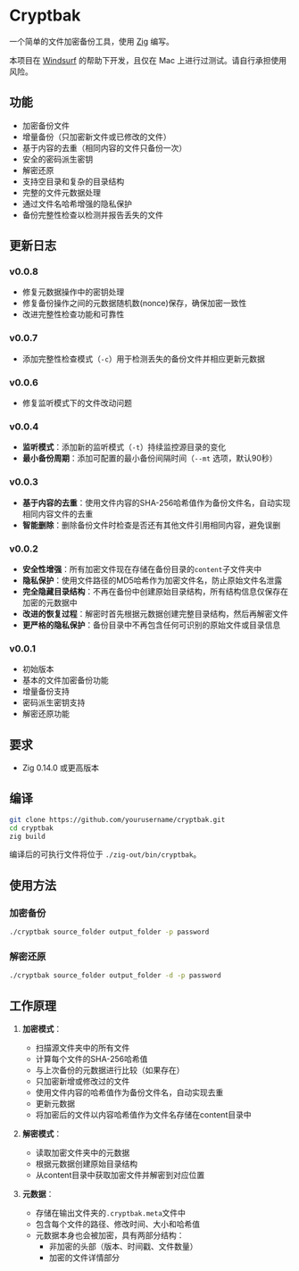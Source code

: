 # Cryptbak

一个简单的文件加密备份工具，使用 [Zig](https://ziglang.org/) 编写。

本项目在 [Windsurf](https://www.windsurfrs.com/) 的帮助下开发，且仅在 Mac 上进行过测试。请自行承担使用风险。

## 功能

- 加密备份文件
- 增量备份（只加密新文件或已修改的文件）
- 基于内容的去重（相同内容的文件只备份一次）
- 安全的密码派生密钥
- 解密还原
- 支持空目录和复杂的目录结构
- 完整的文件元数据处理
- 通过文件名哈希增强的隐私保护
- 备份完整性检查以检测并报告丢失的文件

## 更新日志

### v0.0.8
- 修复元数据操作中的密钥处理
- 修复备份操作之间的元数据随机数(nonce)保存，确保加密一致性
- 改进完整性检查功能和可靠性

### v0.0.7
- 添加完整性检查模式（`-c`）用于检测丢失的备份文件并相应更新元数据

### v0.0.6
- 修复监听模式下的文件改动问题

### v0.0.4

- **监听模式**：添加新的监听模式（`-t`）持续监控源目录的变化
- **最小备份周期**：添加可配置的最小备份间隔时间（`--mt` 选项，默认90秒）

### v0.0.3

- **基于内容的去重**：使用文件内容的SHA-256哈希值作为备份文件名，自动实现相同内容文件的去重
- **智能删除**：删除备份文件时检查是否还有其他文件引用相同内容，避免误删

### v0.0.2 

- **安全性增强**：所有加密文件现在存储在备份目录的`content`子文件夹中
- **隐私保护**：使用文件路径的MD5哈希作为加密文件名，防止原始文件名泄露
- **完全隐藏目录结构**：不再在备份中创建原始目录结构，所有结构信息仅保存在加密的元数据中
- **改进的恢复过程**：解密时首先根据元数据创建完整目录结构，然后再解密文件
- **更严格的隐私保护**：备份目录中不再包含任何可识别的原始文件或目录信息

### v0.0.1

- 初始版本
- 基本的文件加密备份功能
- 增量备份支持
- 密码派生密钥支持
- 解密还原功能

## 要求

- Zig 0.14.0 或更高版本

## 编译

```bash
git clone https://github.com/yourusername/cryptbak.git
cd cryptbak
zig build
```

编译后的可执行文件将位于 `./zig-out/bin/cryptbak`。

## 使用方法

### 加密备份

```bash
./cryptbak source_folder output_folder -p password
```

### 解密还原

```bash
./cryptbak source_folder output_folder -d -p password
```

## 工作原理

1. **加密模式**：
   - 扫描源文件夹中的所有文件
   - 计算每个文件的SHA-256哈希值
   - 与上次备份的元数据进行比较（如果存在）
   - 只加密新增或修改过的文件
   - 使用文件内容的哈希值作为备份文件名，自动实现去重
   - 更新元数据
   - 将加密后的文件以内容哈希值作为文件名存储在content目录中

2. **解密模式**：
   - 读取加密文件夹中的元数据
   - 根据元数据创建原始目录结构
   - 从content目录中获取加密文件并解密到对应位置

3. **元数据**：
   - 存储在输出文件夹的`.cryptbak.meta`文件中
   - 包含每个文件的路径、修改时间、大小和哈希值
   - 元数据本身也会被加密，具有两部分结构：
     - 非加密的头部（版本、时间戳、文件数量）
     - 加密的文件详情部分

